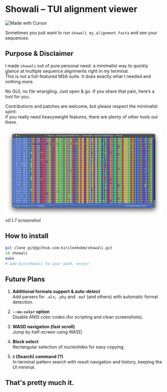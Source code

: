 # Showali – TUI alignment viewer

![Made with Cursor](https://img.shields.io/badge/Made%20with-Cursor-0066cc?style=flat&logo=cursor&logoColor=white)

Sometimes you just want to run `showali my_alignment.fasta` and see your sequences.

## Purpose & Disclaimer

I made `showali` out of pure personal need: a minimalist way to quickly glance at multiple sequence alignments right in my terminal.  
This is _not_ a full-featured MSA suite. It does exactly what I needed and nothing more.

No GUI, no file wrangling. Just open & go.
If you share that pain, here’s a tool for you.

Contributions and patches are welcome, but please respect the minimalist spirit:  
if you really need heavyweight features, there are plenty of other tools out there.  

![Screenshot](pics/v0.1.7.screenshot.png)
*v0.1.7 screenshot*

## How to install

```bash
git clone git@github.com:kirilenkobm/showali.git
cd showali
make
# add bin/showali to your path, enjoy!
```

## Future Plans

1. **Additional formats support & auto-detect**  
   Add parsers for `.aln`, `.phy` and `.maf` (and others) with automatic format detection.

2. **`--no-color` option**  
   Disable ANSI color codes (for scripting and clean screenshots).

3. **WASD navigation (fast scroll)**  
   Jump by half-screen using WASD.

4. **Block select**  
   Rectangular selection of nucleotides for easy copying.

5. **`S` (Search) command (?)**  
   In-terminal pattern search with result navigation and history, keeping the UI minimal.

## That's pretty much it.

